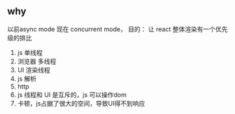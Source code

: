 ## why
以前async mode 现在 concurrent mode，
目的： 让 react 整体渲染有一个优先级的排比
1. js 单线程
2. 浏览器 多线程
  1. UI 渲染线程
  2. js 解析
  3. http
3. js 线程和 UI 是互斥的，js 可以操作dom
4. 卡顿，js占据了很大的空间，导致UI得不到响应